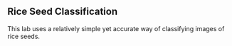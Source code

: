 ## Rice Seed Classification
This lab uses a relatively simple yet accurate way of classifying images of rice seeds.
